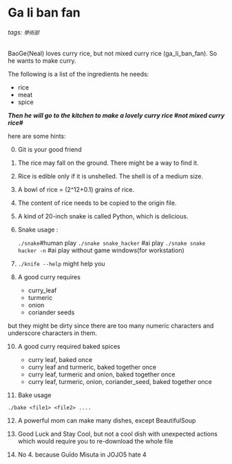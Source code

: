 # Ga li ban fan
###### tags: `學術部`
BaoGe(Neal) loves curry rice, but not mixed curry rice (ga_li_ban_fan).
So he wants to make curry.

The following is a list of the ingredients he needs:

- rice
- meat
- spice

***Then he will go to the kitchen to make a lovely curry rice #not mixed curry rice#***

here are some hints:

0. Git is your good friend

1. The rice may fall on the ground. There might be a way to find it.

2. Rice is edible only if it is unshelled. The shell is of a medium size. 

3. A bowl of rice = (2^12+0.1) grains of rice.

5. The content of rice needs to be copied to the origin file.

6. A kind of 20-inch snake is called Python, which is delicious.

7. Snake usage : 

    ```./snake```#human play
    ```./snake snake_hacker``` #ai play
    ```./snake snake hacker -n``` #ai play without game windows(for workstation)


8. ```./knife --help``` might help you

9. A good curry requires
    - curry_leaf
    - turmeric
    - onion
    - coriander seeds

but they might be dirty since there are too many numeric characters and underscore characters in them.

10. A good curry required baked spices

    - curry leaf, baked once
    - curry leaf and turmeric, baked together once
    - curry leaf, turmeric and onion, baked together once
    - curry leaf, turmeric, onion, coriander_seed, baked together once

11. Bake usage

```./bake <file1> <file2> ....```


12. A powerful mom can make many dishes, except BeautifulSoup

13. Good Luck and Stay Cool, but not a cool dish with unexpected actions which would require you to re-download the whole file

14. No 4. because Guīdo Misuta in JOJO5 hate 4